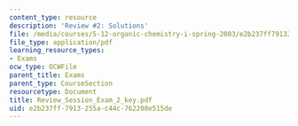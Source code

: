 ```yaml
---
content_type: resource
description: 'Review #2: Solutions'
file: /media/courses/5-12-organic-chemistry-i-spring-2003/e2b237ff7913255ac44c762208e515de_Review_Session_Exam_2_key.pdf
file_type: application/pdf
learning_resource_types:
- Exams
ocw_type: OCWFile
parent_title: Exams
parent_type: CourseSection
resourcetype: Document
title: Review_Session_Exam_2_key.pdf
uid: e2b237ff-7913-255a-c44c-762208e515de
---
```

